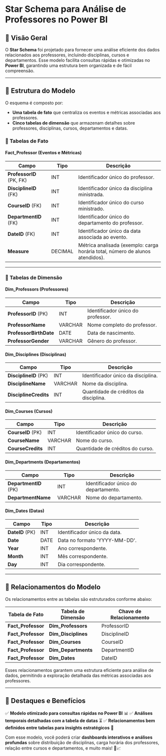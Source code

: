 # **Star Schema para Análise de Professores no Power BI**

## 📌 **Visão Geral**
O **Star Schema** foi projetado para fornecer uma análise eficiente dos dados relacionados aos professores, incluindo disciplinas, cursos e departamentos. Esse modelo facilita consultas rápidas e otimizadas no **Power BI**, garantindo uma estrutura bem organizada e de fácil compreensão.

---
## 🌟 **Estrutura do Modelo**
O esquema é composto por:
- **Uma tabela de fato** que centraliza os eventos e métricas associadas aos professores.
- **Cinco tabelas de dimensão** que armazenam detalhes sobre professores, disciplinas, cursos, departamentos e datas.

### 🔹 **Tabelas de Fato**
#### **Fact_Professor** (Eventos e Métricas)
| Campo | Tipo | Descrição |
|-----------------|-----------|-------------|
| **ProfessorID** (PK, FK) | INT | Identificador único do professor. |
| **DisciplineID** (FK) | INT | Identificador único da disciplina ministrada. |
| **CourseID** (FK) | INT | Identificador único do curso ministrado. |
| **DepartmentID** (FK) | INT | Identificador único do departamento do professor. |
| **DateID** (FK) | INT | Identificador único da data associada ao evento. |
| **Measure** | DECIMAL | Métrica analisada (exemplo: carga horária total, número de alunos atendidos). |

---
### 🔹 **Tabelas de Dimensão**

#### **Dim_Professors** (Professores)
| Campo | Tipo | Descrição |
|------------------|-----------|-------------|
| **ProfessorID** (PK) | INT | Identificador único do professor. |
| **ProfessorName** | VARCHAR | Nome completo do professor. |
| **ProfessorBirthDate** | DATE | Data de nascimento. |
| **ProfessorGender** | VARCHAR | Gênero do professor. |

#### **Dim_Disciplines** (Disciplinas)
| Campo | Tipo | Descrição |
|-----------------|-----------|-------------|
| **DisciplineID** (PK) | INT | Identificador único da disciplina. |
| **DisciplineName** | VARCHAR | Nome da disciplina. |
| **DisciplineCredits** | INT | Quantidade de créditos da disciplina. |

#### **Dim_Courses** (Cursos)
| Campo | Tipo | Descrição |
|-------------|-----------|-------------|
| **CourseID** (PK) | INT | Identificador único do curso. |
| **CourseName** | VARCHAR | Nome do curso. |
| **CourseCredits** | INT | Quantidade de créditos do curso. |

#### **Dim_Departments** (Departamentos)
| Campo | Tipo | Descrição |
|---------------|-----------|-------------|
| **DepartmentID** (PK) | INT | Identificador único do departamento. |
| **DepartmentName** | VARCHAR | Nome do departamento. |

#### **Dim_Dates** (Datas)
| Campo | Tipo | Descrição |
|-----------|-----------|-------------|
| **DateID** (PK) | INT | Identificador único da data. |
| **Date** | DATE | Data no formato 'YYYY-MM-DD'. |
| **Year** | INT | Ano correspondente. |
| **Month** | INT | Mês correspondente. |
| **Day** | INT | Dia correspondente. |

---
## 🔗 **Relacionamentos do Modelo**
Os relacionamentos entre as tabelas são estruturados conforme abaixo:

| **Tabela de Fato** | **Tabela de Dimensão** | **Chave de Relacionamento** |
|-------------------|--------------------|----------------------|
| **Fact_Professor** | **Dim_Professors** | ProfessorID |
| **Fact_Professor** | **Dim_Disciplines** | DisciplineID |
| **Fact_Professor** | **Dim_Courses** | CourseID |
| **Fact_Professor** | **Dim_Departments** | DepartmentID |
| **Fact_Professor** | **Dim_Dates** | DateID |

Esses relacionamentos garantem uma estrutura eficiente para análise de dados, permitindo a exploração detalhada das métricas associadas aos professores.

---
## 🚀 **Destaques e Benefícios**
✅ **Modelo otimizado para consultas rápidas no Power BI** 📊
✅ **Análises temporais detalhadas com a tabela de datas** ⏳
✅ **Relacionamentos bem definidos entre tabelas para insights estratégicos** 🔗

Com esse modelo, você poderá criar **dashboards interativos e análises profundas** sobre distribuição de disciplinas, carga horária dos professores, relação entre cursos e departamentos, e muito mais! 🎯📈


